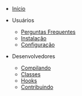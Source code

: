 - [Início](README.md)

- Usuários
  - [Perguntas Frequentes](faq.md)
  - [Instalação](instalacao.md)
  - [Configuração](configuracao.md)
- Desenvolvedores
  - [Compilando](compilando.md)
  - [Classes](Home.md)
  - [Hooks](hooks.md)
  - [Contribuindo](CONTRIBUTING.md)
